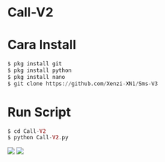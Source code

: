 # Call-V2
# Cara Install
```python
$ pkg install git
$ pkg install python
$ pkg install nano
$ git clone https://github.com/Xenzi-XN1/Sms-V3
```
# Run Script
```php
$ cd Call-V2
$ python Call-V2.py
```
[![](https://img.shields.io/static/v1?logo=youtube&label=subscribe&message=XENZI%20GANZ&color=green)](https://youtube.com/channel/UC7ygjAbDjuiN76PqOlJm40A)
[![](https://img.shields.io/static/v1?logo=youtube&label=subscribe&message=XENZI%20GANZZ&color=green)](https://youtube.com/channel/UCJWq5Rw5C5JbJeY0xXR_kWQ)

